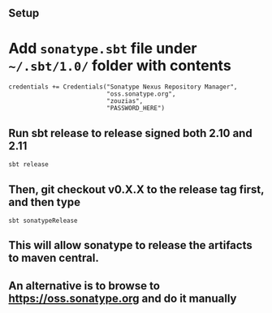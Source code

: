 ## Setup

# Add `sonatype.sbt` file under `~/.sbt/1.0/` folder with contents

```
credentials += Credentials("Sonatype Nexus Repository Manager",
                           "oss.sonatype.org",
                           "zouzias",
                           "PASSWORD_HERE")
```

## Run sbt release to release signed both 2.10 and 2.11

```
sbt release
```

## Then, git checkout v0.X.X to the release tag first, and then type

```
sbt sonatypeRelease
```

## This will allow sonatype to release the artifacts to maven central.
## An alternative is to browse to https://oss.sonatype.org and do it manually

